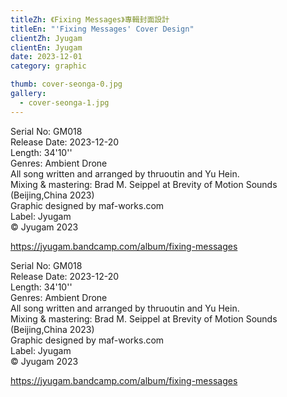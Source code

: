 ```yaml
---
titleZh: 《Fixing Messages》專輯封面設計
titleEn: "'Fixing Messages' Cover Design"
clientZh: Jyugam
clientEn: Jyugam
date: 2023-12-01
category: graphic

thumb: cover-seonga-0.jpg
gallery:
  - cover-seonga-1.jpg
---
```


Serial No: GM018<br/>
Release Date: 2023-12-20<br/>
Length: 34'10''<br/>
Genres: Ambient Drone<br/>
All song written and arranged by thruoutin and Yu Hein. <br/>
Mixing & mastering: Brad M. Seippel at Brevity of Motion Sounds (Beijing,China 2023)<br/>
Graphic designed by maf-works.com<br/>
Label: Jyugam<br/>
© Jyugam 2023<br/>

https://jyugam.bandcamp.com/album/fixing-messages<br/>


<!-- lang -->

Serial No: GM018<br/>
Release Date: 2023-12-20<br/>
Length: 34'10''<br/>
Genres: Ambient Drone<br/>
All song written and arranged by thruoutin and Yu Hein. <br/>
Mixing & mastering: Brad M. Seippel at Brevity of Motion Sounds (Beijing,China 2023)<br/>
Graphic designed by maf-works.com<br/>
Label: Jyugam<br/>
© Jyugam 2023<br/>

https://jyugam.bandcamp.com/album/fixing-messages<br/>